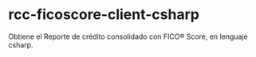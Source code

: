 # rcc-ficoscore-client-csharp
Obtiene el Reporte de crédito consolidado con FICO® Score, en lenguaje csharp.  
